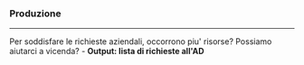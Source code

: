 ### Produzione
---
Per soddisfare le richieste aziendali, occorrono piu' risorse? Possiamo aiutarci a vicenda? - **Output: lista di richieste all'AD**

